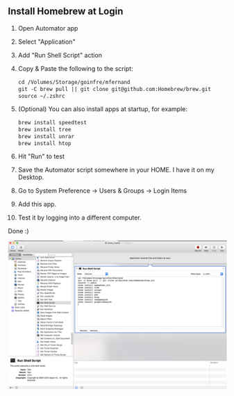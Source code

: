 ## Install Homebrew at Login

1. Open Automator app

2. Select "Application"

3. Add "Run Shell Script" action

4. Copy & Paste the following to the script:

	```shell
	cd /Volumes/Storage/goinfre/mfernand
	git -C brew pull || git clone git@github.com:Homebrew/brew.git
	source ~/.zshrc
	```

5. (Optional) You can also install apps at startup, for example:

	```shell
	brew install speedtest
	brew install tree
	brew install unrar
	brew install htop
	```

6. Hit "Run" to test

7. Save the Automator script somewhere in your HOME. I have it on my Desktop.

8. Go to System Preference -> Users & Groups -> Login Items

9. Add this app.

10. Test it by logging into a different computer.

Done :)

![Example Script](/resources/images/brew_install_script.png?raw=true "Example Script")
